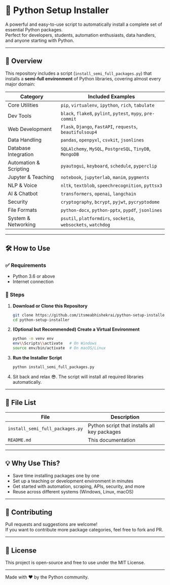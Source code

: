 # 🚀 Python Setup Installer

A powerful and easy-to-use script to automatically install a complete set of essential Python packages.  
Perfect for developers, students, automation enthusiasts, data handlers, and anyone starting with Python.

---

## 📌 Overview

This repository includes a script (`install_semi_full_packages.py`) that installs a **semi-full environment** of Python libraries, covering almost every major domain:

| Category               | Included Examples                                                  |
|------------------------|---------------------------------------------------------------------|
| Core Utilities         | `pip`, `virtualenv`, `ipython`, `rich`, `tabulate`                 |
| Dev Tools              | `black`, `flake8`, `pylint`, `pytest`, `mypy`, `pre-commit`        |
| Web Development        | `Flask`, `Django`, `FastAPI`, `requests`, `beautifulsoup4`         |
| Data Handling          | `pandas`, `openpyxl`, `csvkit`, `jsonlines`                        |
| Database Integration   | `SQLAlchemy`, `MySQL`, `PostgreSQL`, `TinyDB`, `MongoDB`           |
| Automation & Scripting | `pyautogui`, `keyboard`, `schedule`, `pyperclip`                   |
| Jupyter & Teaching     | `notebook`, `jupyterlab`, `manim`, `pygments`                      |
| NLP & Voice            | `nltk`, `textblob`, `speechrecognition`, `pyttsx3`                 |
| AI & Chatbot           | `transformers`, `openai`, `langchain`                              |
| Security               | `cryptography`, `bcrypt`, `pyjwt`, `pycryptodome`                  |
| File Formats           | `python-docx`, `python-pptx`, `pypdf`, `jsonlines`                 |
| System & Networking    | `psutil`, `platformdirs`, `socketio`, `websockets`, `watchdog`     |

---

## 🛠️ How to Use

### ✅ Requirements
- Python 3.6 or above
- Internet connection

### 🔧 Steps

1. **Download or Clone this Repository**
   ```bash
   git clone https://github.com/itsmeabhishekrai/python-setup-installer.git
   cd python-setup-installer
   ```

2. **(Optional but Recommended) Create a Virtual Environment**
   ```bash
   python -m venv env
   env\\Scripts\\activate   # On Windows
   source env/bin/activate  # On macOS/Linux
   ```

3. **Run the Installer Script**
   ```bash
   python install_semi_full_packages.py
   ```

4. Sit back and relax 😎. The script will install all required libraries automatically.

---

## 📂 File List

| File | Description |
|------|-------------|
| `install_semi_full_packages.py` | Python script that installs all key packages |
| `README.md` | This documentation |

---

## 💡 Why Use This?

- Save time installing packages one by one
- Set up a teaching or development environment in minutes
- Get started with automation, scraping, APIs, security, and more
- Reuse across different systems (Windows, Linux, macOS)

---

## 🤝 Contributing

Pull requests and suggestions are welcome!  
If you want to contribute more package categories, feel free to fork and PR.

---

## 📜 License

This project is open-source and free to use under the MIT License.

---

Made with ❤️ by the Python community.

